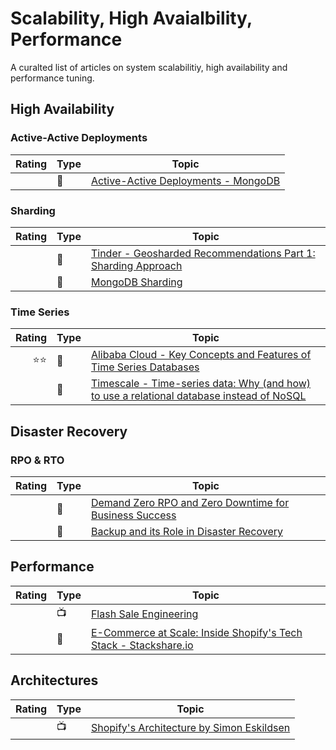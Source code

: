 # Scalability, High Avaialbility, Performance

A curalted list of articles on system scalabilitiy, high availability and performance tuning.

## High Availability

### Active-Active Deployments

|Rating|Type|Topic
------------: | ------------- | -------------
||:newspaper:|[Active-Active Deployments - MongoDB](https://www.mongodb.com/blog/post/active-active-application-architectures-with-mongodb)

### Sharding
|Rating|Type|Topic
------------: | ------------- | -------------
||:newspaper:|[Tinder - Geosharded Recommendations Part 1: Sharding Approach](https://medium.com/tinder-engineering/geosharded-recommendations-part-1-sharding-approach-d5d54e0ec77a)
||:newspaper:|[MongoDB Sharding](https://docs.mongodb.com/manual/sharding/)

### Time Series
|Rating|Type|Topic
------------: | ------------- | -------------
|:star::star:|:newspaper:|[Alibaba Cloud - Key Concepts and Features of Time Series Databases](https://www.alibabacloud.com/blog/key-concepts-and-features-of-time-series-databases_594734)
||:newspaper:|[Timescale - Time-series data: Why (and how) to use a relational database instead of NoSQL](https://www.alibabacloud.com/blog/key-concepts-and-features-of-time-series-databases_594734)

## Disaster Recovery

### RPO & RTO

|Rating|Type|Topic
------------: | ------------- | -------------
||:newspaper:|[Demand Zero RPO and Zero Downtime for Business Success](https://www.cockroachlabs.com/blog/demand-zero-rpo/)
||:newspaper:|[Backup and its Role in Disaster Recovery](https://www.mongodb.com/backup-and-its-role-disaster-recovery)

## Performance

|Rating|Type|Topic
------------: | ------------- | -------------
||:tv:|[Flash Sale Engineering](https://www.usenix.org/conference/srecon16europe/program/presentation/stolarsky)
||:newspaper:|[E-Commerce at Scale: Inside Shopify's Tech Stack - Stackshare.io](https://engineering.shopify.com/blogs/engineering/e-commerce-at-scale-inside-shopifys-tech-stack)

## Architectures

|Rating|Type|Topic
------------: | ------------- | -------------
||:tv:|[Shopify's Architecture by Simon Eskildsen](https://vieira.pt/posts/goto17-shopify/)
